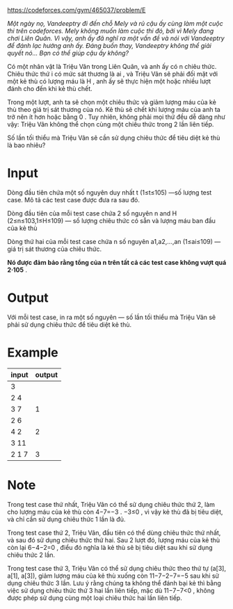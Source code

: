 https://codeforces.com/gym/465037/problem/E

*Một ngày nọ, Vandeeptry đi đến chỗ Mely và rủ cậu ấy cùng làm một cuộc thi trên codeforces. Mely không muốn làm cuộc thi đó, bởi vì Mely đang chơi Liên Quân. Vì vậy, anh ấy đã nghĩ ra một vấn đề và nói với Vandeeptry để đánh lạc hướng anh ấy. Đáng buồn thay, Vandeeptry không thể giải quyết nó... Bạn có thể giúp cậu ấy không?*

Có một nhân vật là Triệu Vân trong Liên Quân, và anh ấy có n
 chiêu thức. Chiêu thức thứ i
 có mức sát thương là ai
, và Triệu Vân sẽ phải đối mặt với một kẻ thù có lượng máu là H
, anh ấy sẽ thực hiện một hoặc nhiều lượt đánh cho đến khi kẻ thù chết.

Trong một lượt, anh ta sẽ chọn một chiêu thức và giảm lượng máu của kẻ thù theo giá trị sát thương của nó. Kẻ thù sẽ chết khi lượng máu của anh ta trở nên ít hơn hoặc bằng 0
. Tuy nhiên, không phải mọi thứ đều dễ dàng như vậy: Triệu Vân không thể chọn cùng một chiêu thức trong 2
 lần liên tiếp.

Số lần tối thiểu mà Triệu Vân sẽ cần sử dụng chiêu thức để tiêu diệt kẻ thù là bao nhiêu?

# Input
Dòng đầu tiên chứa một số nguyên duy nhất t
 (1≤t≤105)
 —số lượng test case. Mô tả các test case được đưa ra sau đó.

Dòng đầu tiên của mỗi test case chứa 2 số nguyên n
 and H
 (2≤n≤103,1≤H≤109)
 — số lượng chiêu thức có sẵn và lượng máu ban đầu của kẻ thù

Dòng thứ hai của mỗi test case chứa n
 số nguyên a1,a2,…,an
 (1≤ai≤109)
 — giá trị sát thương của chiêu thức.

**Nó được đảm bảo rằng tổng của n
 trên tất cả các test case không vượt quá 2⋅105**
.

# Output
Với mỗi test case, in ra một số nguyên — số lần tối thiểu mà Triệu Vân sẽ phải sử dụng chiêu thức để tiêu diệt kẻ thù.

# Example
|input|output|
|-----|------|
|3|
|2 4|
|3 7| 1|
|2 6|
|4 2| 2|
|3 11| 
|2 1 7| 3

# Note
Trong test case thứ nhất, Triệu Vân có thể sử dụng chiêu thức thứ 2, làm cho lượng máu của kẻ thù còn 4−7=−3
. −3≤0
, vì vậy kẻ thù đã bị tiêu diệt, và chỉ cần sử dụng chiêu thức 1
 lần là đủ.

Trong test case thứ 2, Triệu Vân, đầu tiên có thể dùng chiêu thức thứ nhất, và sau đó sử dụng chiêu thức thứ hai. Sau 2 lượt đó, lượng máu của kẻ thù còn lại 6−4−2=0
, điểu đó nghĩa là kẻ thù sẽ bị tiêu diệt sau khi sử dụng chiêu thức 2
 lần.

Trong test case thứ 3, Triệu Vân có thể sử dụng chiêu thức theo thứ tự (a[3], a[1], a[3]), giảm lượng máu của kẻ thù xuống còn 11−7−2−7=−5
 sau khi sử dụng chiêu thức 3
 lần. Lưu ý rằng chúng ta không thể đánh bại kẻ thì bằng việc sử dụng chiêu thức thứ 3 hai lần liên tiếp, mặc dù 11−7−7<0
, không được phép sử dụng cùng một loại chiêu thức hai lần liên tiếp.